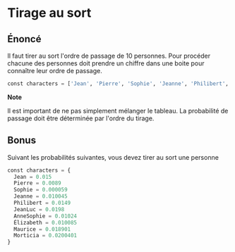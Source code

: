 # Tirage au sort

## Énoncé

Il faut tirer au sort l'ordre de passage de 10 personnes. Pour procéder chacune des personnes doit prendre un chiffre dans une boite pour connaître leur ordre de passage.

```python
const characters = ['Jean', 'Pierre', 'Sophie', 'Jeanne', 'Philibert', 'Jean-luc', 'Anne-sophie', 'Élizabeth', 'Maurice', 'Morticia']
```

**Note**

Il est important de ne pas simplement mélanger le tableau. La probabilité de passage doit être déterminée par l'ordre du tirage.

## Bonus

Suivant les probabilités suivantes, vous devez tirer au sort une personne

```python
const characters = {
  Jean = 0.015
  Pierre = 0.0089
  Sophie = 0.000059
  Jeanne = 0.010045
  Philibert = 0.0149
  JeanLuc = 0.0198
  AnneSophie = 0.01024
  Élizabeth = 0.010085
  Maurice = 0.018901
  Morticia = 0.0200401
}
```
